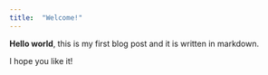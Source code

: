 ```yaml
---
title:  "Welcome!"
---
```


**Hello world**, this is my first blog post and it is written in markdown.

I hope you like it!